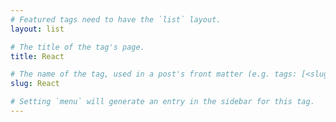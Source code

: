 ```yaml
---
# Featured tags need to have the `list` layout.
layout: list

# The title of the tag's page.
title: React

# The name of the tag, used in a post's front matter (e.g. tags: [<slug>]).
slug: React

# Setting `menu` will generate an entry in the sidebar for this tag.
---
```

